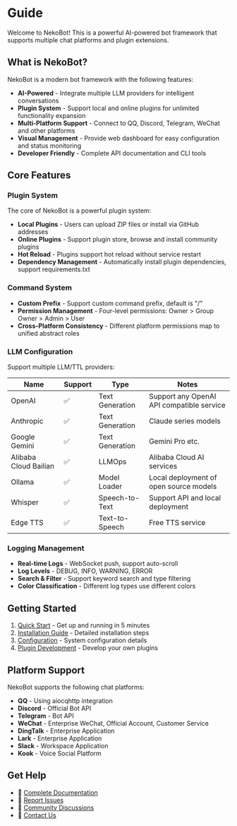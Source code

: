 # Guide

Welcome to NekoBot! This is a powerful AI-powered bot framework that supports multiple chat platforms and plugin extensions.

## What is NekoBot?

NekoBot is a modern bot framework with the following features:

- **AI-Powered** - Integrate multiple LLM providers for intelligent conversations
- **Plugin System** - Support local and online plugins for unlimited functionality expansion
- **Multi-Platform Support** - Connect to QQ, Discord, Telegram, WeChat and other platforms
- **Visual Management** - Provide web dashboard for easy configuration and status monitoring
- **Developer Friendly** - Complete API documentation and CLI tools

## Core Features

### Plugin System

The core of NekoBot is a powerful plugin system:

- **Local Plugins** - Users can upload ZIP files or install via GitHub addresses
- **Online Plugins** - Support plugin store, browse and install community plugins
- **Hot Reload** - Plugins support hot reload without service restart
- **Dependency Management** - Automatically install plugin dependencies, support requirements.txt

### Command System

- **Custom Prefix** - Support custom command prefix, default is "/"
- **Permission Management** - Four-level permissions: Owner > Group Owner > Admin > User
- **Cross-Platform Consistency** - Different platform permissions map to unified abstract roles

### LLM Configuration

Support multiple LLM/TTL providers:

| Name | Support | Type | Notes |
|------|---------|------|-------|
| OpenAI | ✅ | Text Generation | Support any OpenAI API compatible service |
| Anthropic | ✅ | Text Generation | Claude series models |
| Google Gemini | ✅ | Text Generation | Gemini Pro etc. |
| Alibaba Cloud Bailian | ✅ | LLMOps | Alibaba Cloud AI services |
| Ollama | ✅ | Model Loader | Local deployment of open source models |
| Whisper | ✅ | Speech-to-Text | Support API and local deployment |
| Edge TTS | ✅ | Text-to-Speech | Free TTS service |

### Logging Management

- **Real-time Logs** - WebSocket push, support auto-scroll
- **Log Levels** - DEBUG, INFO, WARNING, ERROR
- **Search & Filter** - Support keyword search and type filtering
- **Color Classification** - Different log types use different colors

## Getting Started

1. [Quick Start](/en/guide/getting-started) - Get up and running in 5 minutes
2. [Installation Guide](/en/guide/installation) - Detailed installation steps
3. [Configuration](/en/guide/configuration) - System configuration details
4. [Plugin Development](/en/plugins/) - Develop your own plugins

## Platform Support

NekoBot supports the following chat platforms:

- **QQ** - Using aiocqhttp integration
- **Discord** - Official Bot API
- **Telegram** - Bot API
- **WeChat** - Enterprise WeChat, Official Account, Customer Service
- **DingTalk** - Enterprise Application
- **Lark** - Enterprise Application
- **Slack** - Workspace Application
- **Kook** - Voice Social Platform

## Get Help

- 📖 [Complete Documentation](/en/guide/)
- 🐛 [Report Issues](https://github.com/NekoBotDevs/NekoBot/issues)
- 💬 [Community Discussions](https://github.com/NekoBotDevs/NekoBot/discussions)
- 📧 [Contact Us](mailto:support@nekobot.dev)

